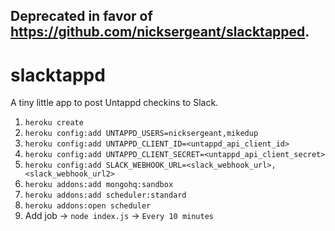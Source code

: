 ## Deprecated in favor of https://github.com/nicksergeant/slacktapped.

slacktappd
==========

A tiny little app to post Untappd checkins to Slack.

1. `heroku create`
2. `heroku config:add UNTAPPD_USERS=nicksergeant,mikedup`
3. `heroku config:add UNTAPPD_CLIENT_ID=<untappd_api_client_id>`
4. `heroku config:add UNTAPPD_CLIENT_SECRET=<untappd_api_client_secret>`
5. `heroku config:add SLACK_WEBHOOK_URL=<slack_webhook_url>,<slack_webhook_url2>`
6. `heroku addons:add mongohq:sandbox`
7. `heroku addons:add scheduler:standard`
8. `heroku addons:open scheduler`
9. Add job -> `node index.js` -> `Every 10 minutes`
